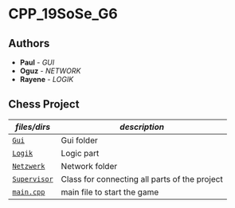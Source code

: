 # CPP_19SoSe_G6

## Authors

* **Paul** -        *GUI*
* **Oguz** -        *NETWORK*
* **Rayene** -      *LOGIK*


## Chess Project

|***files/dirs***|***description***|
|-----|-----------|
|[`Gui`](/Gui)|Gui folder|
|[`Logik`](/Logik)|Logic part|
|[`Netzwerk`](/Netzwerk)|Network folder|
|[`Supervisor`](/superveisor.h)|Class for connecting all parts of the project|
|[`main.cpp`](/main.cpp)|main file to start the game|


